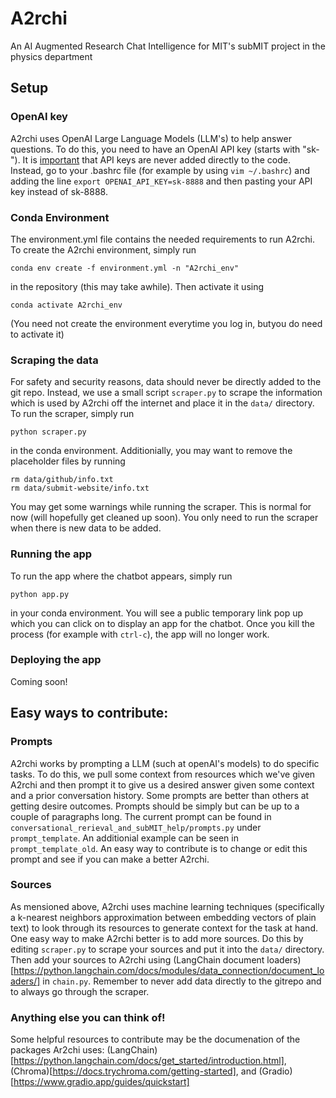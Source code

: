 # A2rchi
An AI Augmented Research Chat Intelligence for MIT's subMIT project in the physics department

## Setup

### OpenAI key

A2rchi uses OpenAI Large Language Models (LLM's) to help answer questions. To do this, you need to have an OpenAI API key (starts with "sk-"). It is [important](https://help.openai.com/en/articles/5112595-best-practices-for-api-key-safety)  that API keys are never added directly to the code. Instead, go to your .bashrc file (for example by using `vim ~/.bashrc`) and adding the line `export OPENAI_API_KEY=sk-8888` and then pasting your API key instead of sk-8888. 

### Conda Environment

The environment.yml file contains the needed requirements to run A2rchi. To create the A2rchi environment, simply run

```
conda env create -f environment.yml -n "A2rchi_env"
```

in the repository (this may take awhile). Then activate it using

```
conda activate A2rchi_env
```

(You need not create the environment everytime you log in, butyou do need to activate it)

### Scraping the data

For safety and security reasons, data should never be directly added to the git repo. Instead, we use a small script `scraper.py` to scrape the information which is used by A2rchi off the internet and place it in the `data/` directory. To run the scraper, simply run

```
python scraper.py
```

in the conda environment. Additionially, you may want to remove the placeholder files by running

```
rm data/github/info.txt
rm data/submit-website/info.txt
```

You may get some warnings while running the scraper. This is normal for now (will hopefully get cleaned up soon). You only need to run the scraper when there is new data to be added.

### Running the app

To run the app where the chatbot appears, simply run 

```
python app.py
```

in your conda environment. You will see a public temporary link pop up which you can click on to display an app for the chatbot. Once you kill the process (for example with `ctrl-c`), the app will no longer work.

### Deploying the app

Coming soon!

## Easy ways to contribute:

### Prompts

A2rchi works by prompting a LLM (such at openAI's models) to do specific tasks. To do this, we pull some context from resources which we've given A2rchi and then prompt it to give us a desired answer given some context and a prior conversation history. Some prompts are better than others at getting desire outcomes. Prompts should be simply but can be up to a couple of paragraphs long. The current prompt can be found in `conversational_rerieval_and_subMIT_help/prompts.py` under `prompt_template`. An additionial example can be seen in `prompt_template_old`. An easy way to contribute is to change or edit this prompt and see if you can make a better A2rchi.

### Sources

As mensioned above, A2rchi uses machine learning techniques (specifically a k-nearest neighbors approximation between embedding vectors of plain text) to look through its resources to generate context for the task at hand. One easy way to make A2rchi better is to add more sources. Do this by editing `scraper.py` to scrape your sources and put it into the `data/` directory. Then add your sources to A2rchi using (LangChain document loaders)[https://python.langchain.com/docs/modules/data_connection/document_loaders/] in `chain.py`. Remember to never add data directly to the gitrepo and to always go through the scraper.

### Anything else you can think of!

Some helpful resources to contribute may be the documenation of the packages Ar2chi uses: (LangChain)[https://python.langchain.com/docs/get_started/introduction.html], (Chroma)[https://docs.trychroma.com/getting-started], and (Gradio)[https://www.gradio.app/guides/quickstart] 

